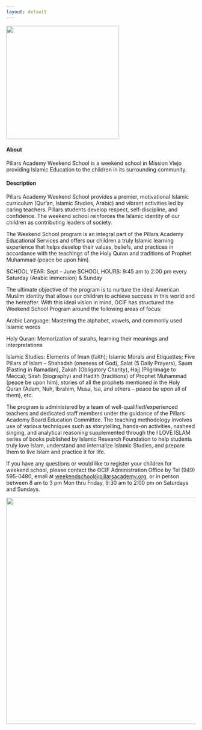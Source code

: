 ```yaml
---
layout: default
---
```


<a href="https://cloud.githubusercontent.com/assets/11180395/8606204/0398ea6e-263f-11e5-8a85-3e8e129a4bd1.jpg">
  <img width="300" src="https://cloud.githubusercontent.com/assets/11180395/8606204/0398ea6e-263f-11e5-8a85-3e8e129a4bd1.jpg" />
</a>

#### About

Pillars Academy Weekend School is a weekend school in Mission Viejo providing Islamic Education to the children in its surrounding community.

#### Description

Pillars Academy Weekend School provides a premier, motivational Islamic curriculum (Qur’an, Islamic Studies, Arabic) and vibrant activities led by caring teachers. Pillars students develop respect, self-discipline, and confidence. The weekend school reinforces the Islamic identity of our children as contributing leaders of society.

The Weekend School program is an integral part of the Pillars Academy Educational Services and offers our children a truly Islamic learning experience that helps develop their values, beliefs, and practices in accordance with the teachings of the Holy Quran and traditions of Prophet Muhammad (peace be upon him).

SCHOOL YEAR:	Sept – June
SCHOOL HOURS:	9:45 am to 2:00 pm every Saturday (Arabic immersion) & Sunday

The ultimate objective of the program is to nurture the ideal American Muslim identity that allows our children to achieve success in this world and the hereafter. With this ideal vision in mind, OCIF has structured the Weekend School Program around the following areas of focus:

Arabic Language: Mastering the alphabet, vowels, and commonly used Islamic words

Holy Quran: Memorization of surahs, learning their meanings and interpretations

Islamic Studies: Elements of Iman (faith); Islamic Morals and Etiquettes; Five Pillars of Islam – Shahadah (oneness of God), Salat (5 Daily Prayers), Saum (Fasting in Ramadan), Zakah (Obligatory Charity), Hajj (Pilgrimage to Mecca); Sirah (biography) and Hadith (traditions) of Prophet Muhammad (peace be upon him), stories of all the prophets mentioned in the Holy Quran (Adam, Nuh, Ibrahim, Musa, Isa, and others – peace be upon all of them), etc.

The program is administered by a team of well-qualified/experienced teachers and dedicated staff members under the guidance of the Pillars Academy Board Education Committee. The teaching methodology involves use of various techniques such as storytelling, hands-on activities, nasheed singing, and analytical reasoning supplemented through the I LOVE ISLAM series of books published by Islamic Research Foundation to help students truly love Islam, understand and internalize Islamic Studies, and prepare them to live Islam and practice it for life.

If you have any questions or would like to register your children for weekend school, please contact the OCIF Administration Office by Tel (949) 595-0480, email at weekendschool@pillarsacademy.org, or in person between 8 am to 3 pm Mon thru Friday, 9:30 am to 2:00 pm on Saturdays and Sundays.

<a href="https://cloud.githubusercontent.com/assets/11180395/9561233/d8e28444-4df1-11e5-8db7-890e1ea28528.jpg">
  <img width="600" src="https://cloud.githubusercontent.com/assets/11180395/9561233/d8e28444-4df1-11e5-8db7-890e1ea28528.jpg"/>
</a>
